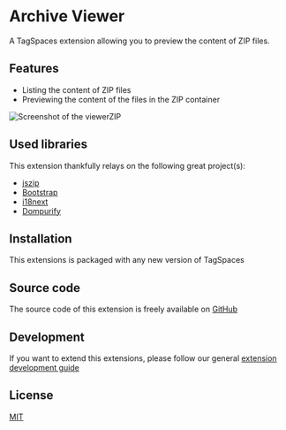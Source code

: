 # Archive Viewer

A TagSpaces extension allowing you to preview the content of ZIP files.

## Features

- Listing the content of ZIP files
- Previewing the content of the files in the ZIP container

![Screenshot of the viewerZIP](/media/extensions/viewer-zip-lead.png)

## Used libraries

This extension thankfully relays on the following great project(s):

- [jszip](https://stuk.github.io/jszip/)
- [Bootstrap](https://getbootstrap.com/)
- [i18next](https://www.i18next.com/)
- [Dompurify](https://github.com/cure53/DOMPurify)

## Installation

This extensions is packaged with any new version of TagSpaces

## Source code

The source code of this extension is freely available on [GitHub](https://github.com/tagspaces/tagspaces-extensions/tree/main/archive-viewer)

## Development

If you want to extend this extensions, please follow our general [extension development guide](/dev/extension-development-guide)

## License

[MIT](https://github.com/tagspaces/tagspaces-extensions/blob/main/archive-viewer/LICENSE.txt)
